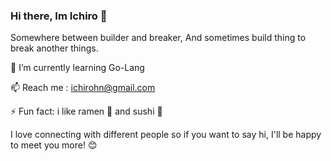 ### Hi there, Im Ichiro 👋

Somewhere between builder and breaker, And sometimes build thing to break another things.

🌱 I’m currently learning Go-Lang

📫 Reach me : ichirohn@gmail.com

⚡ Fun fact: i like ramen 🍜 and sushi 🍣

I love connecting with different people so if you want to say hi, I'll be happy to meet you more! 😊


